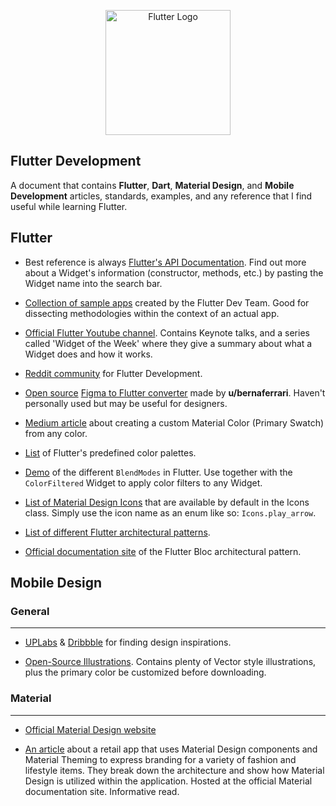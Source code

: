 <p align="center"><a href="https://flutter.dev" target="_blank" rel="noopener noreferrer"><img width="200" src="https://flutter.dev/assets/flutter-lockup-1caf6476beed76adec3c477586da54de6b552b2f42108ec5bc68dc63bae2df75.png" alt="Flutter Logo"></a></p>

## Flutter Development

A document that contains **Flutter**, **Dart**, **Material Design**, and **Mobile Development** articles, standards, examples, and any reference that I find useful while learning Flutter.

## Flutter

- Best reference is always [Flutter's API Documentation](https://api.flutter.dev/). Find out more about a Widget's information (constructor, methods, etc.) by pasting the Widget name into the search bar.

- [Collection of sample apps](https://flutter.github.io/samples) created by the Flutter Dev Team. Good for dissecting methodologies within the context of an actual app.

- [Official Flutter Youtube channel](https://www.youtube.com/c/flutterdev). Contains Keynote talks, and a series called 'Widget of the Week' where they give a summary about what a Widget does and how it works.
  
- [Reddit community](https://www.reddit.com/r/FlutterDev) for Flutter Development.

- [Open source](https://github.com/bernaferrari/FigmaToCode) [Figma to Flutter converter](https://github.com/bernaferrari/FigmaToCode) made by **u/bernaferrari**. Haven't personally used but may be useful for designers. 
  
- [Medium article](https://medium.com/py-bits/turn-any-color-to-material-color-for-flutter-d8e8e037a837) about creating a custom Material Color (Primary Swatch) from any color.

- [List](https://api.flutter.dev/flutter/material/Colors-class.html) of Flutter's predefined color palettes.

- [Demo](https://api.flutter.dev/flutter/dart-ui/BlendMode-class.html) of the different `BlendModes` in Flutter. Use together with the `ColorFiltered` Widget to apply color filters to any Widget.

- [List of Material Design Icons](https://material.io/resources/icons/?style=baseline) that are available by default in the Icons class. Simply use the icon name as an enum like so: `Icons.play_arrow`.

- [List of different Flutter architectural patterns](https://fluttersamples.com/).

- [Official documentation site](https://bloclibrary.dev/#/) of the Flutter Bloc architectural pattern.


## Mobile Design

### General 
___

- [UPLabs](https://www.uplabs.com/) & [Dribbble](https://dribbble.com/shots/following/mobile) for finding design inspirations.

- [Open-Source Illustrations](https://undraw.co/illustrations). Contains plenty of Vector style illustrations, plus the primary color be customized before downloading.

### Material
___

- [Official Material Design website](https://material.io/)

- [An article](https://material.io/design/material-studies/shrine.html#product-architecture) about a retail app that uses Material Design components and Material Theming to express branding for a variety of fashion and lifestyle items. They break down the architecture and show how Material Design is utilized within the application. Hosted at the official Material documentation site. Informative read.


